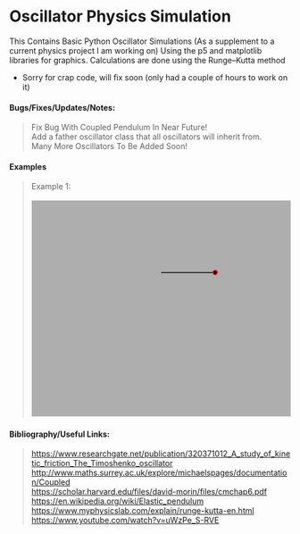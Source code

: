 # Oscillator Physics Simulation

This Contains Basic Python Oscillator Simulations (As a supplement to a current physics project I am working on) Using the p5 and matplotlib libraries for graphics. Calculations are done using the Runge–Kutta method
</br>
* Sorry for crap code, will fix soon (only had a couple of hours to work on it)

#### Bugs/Fixes/Updates/Notes: 
> Fix Bug With Coupled Pendulum In Near Future! </br>
> Add a father oscillator class that all oscillators will inherit from. </br>
> Many More Oscillators To Be Added Soon! </br>

#### Examples
> Example 1: <br> </br> ![](simpleasgif.gif)


#### Bibliography/Useful Links:
>https://www.researchgate.net/publication/320371012_A_study_of_kinetic_friction_The_Timoshenko_oscillator </br>
>http://www.maths.surrey.ac.uk/explore/michaelspages/documentation/Coupled </br>
>https://scholar.harvard.edu/files/david-morin/files/cmchap6.pdf </br>
>https://en.wikipedia.org/wiki/Elastic_pendulum </br>
>https://www.myphysicslab.com/explain/runge-kutta-en.html </br>
>https://www.youtube.com/watch?v=uWzPe_S-RVE </br>


